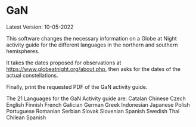 # GaN
Latest Version: 10-05-2022

This software changes the necessary information on a Globe at Night activity guide for the different languages in the northern and southern hemispheres. 

It takes the dates proposed for observations at https://www.globeatnight.org/about.php, then asks for the dates of the actual constellations.

Finally, print the requested PDF of the GaN activity guide.

The 21 Languages for the GaN Activity guide are:
Catalan
Chinese
Czech
English
Finnish
French
Galician
German
Greek
Indonesian
Japanese
Polish
Portuguese
Romanian
Serbian
Slovak
Slovenian
Spanish
Swedish
Thai
Chilean Spanish